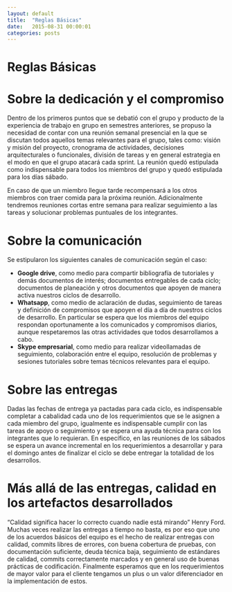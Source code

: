 ```yaml
---
layout: default
title:  "Reglas Básicas"
date:   2015-08-31 00:00:01
categories: posts
---
```


# Reglas Básicas

# Sobre la dedicación y el compromiso

Dentro de los primeros puntos que se debatió con el grupo y producto de la experiencia de trabajo en grupo en semestres anteriores, se propuso la necesidad de contar con una reunión semanal presencial en la que se discutan todos aquellos temas relevantes para el grupo, tales como: visión y misión del proyecto, cronograma de actividades, decisiones arquitecturales o funcionales, división de tareas y en general estrategia en el modo en que el grupo atacará cada sprint. La reunión quedó estipulada como indispensable para todos los miembros del grupo y quedó estipulada para los días sábado. 

En caso de que un miembro llegue tarde recompensará a los otros miembros con traer comida para la próxima reunión. Adicionalmente tendremos reuniones cortas entre semana para realizar seguimiento a las tareas y solucionar problemas puntuales de los integrantes.

# Sobre la comunicación

Se estipularon los siguientes canales de comunicación según el caso:
- **Google drive**, como medio para compartir bibliografía de tutoriales y demás documentos de interés; documentos entregables de cada ciclo; documentos de planeación y otros documentos que apoyen de manera activa nuestros ciclos de desarrollo.
- **Whatsapp**, como medio de aclaración de dudas, seguimiento de tareas y definición de compromisos que apoyen el día a día de nuestros ciclos de desarrollo. En particular se espera que los miembros del equipo respondan oportunamente a los comunicados y compromisos diarios, aunque respetaremos las otras actividades que todos desarrollamos a cabo.
- **Skype empresarial**, como medio para realizar videollamadas de seguimiento, colaboración entre el equipo, resolución de problemas y sesiones tutoriales sobre temas técnicos relevantes para el equipo.

# Sobre las entregas

Dadas las fechas de entrega ya pactadas para cada ciclo, es indispensable completar a cabalidad cada uno de los requerimientos que se le asignen a cada miembro del grupo, igualmente es indispensable cumplir con las tareas de apoyo o seguimiento y se espera una ayuda técnica para con los integrantes que lo requieran. En específico, en las reuniones de los sábados se espera un avance incremental en los requerimientos a desarrollar y para el domingo antes de finalizar el ciclo se debe entregar la totalidad de los desarrollos.

# Más allá de las entregas, calidad en los artefactos desarrollados

“Calidad significa hacer lo correcto cuando nadie está mirando”  Henry Ford. Muchas veces realizar las entregas a tiempo no basta, es por eso que uno de los acuerdos básicos del equipo es el hecho de realizar entregas con calidad, commits libres de errores, con buena cobertura de pruebas, con documentación suficiente, deuda técnica baja, seguimiento de estándares de calidad, commits correctamente marcados y en general uso de buenas prácticas de codificación. Finalmente esperamos que en los requerimientos de mayor valor para el cliente tengamos un plus o un valor diferenciador en la implementación de estos.
